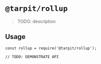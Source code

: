 # `@tarpit/rollup`

> TODO: description

## Usage

```
const rollup = require('@tarpit/rollup');

// TODO: DEMONSTRATE API
```

